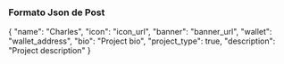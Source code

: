 ### Formato Json de Post

{
    "name": "Charles",
    "icon": "icon_url",
    "banner": "banner_url",
    "wallet": "wallet_address",
    "bio": "Project bio",
    "project_type": true,
    "description": "Project description"
}
